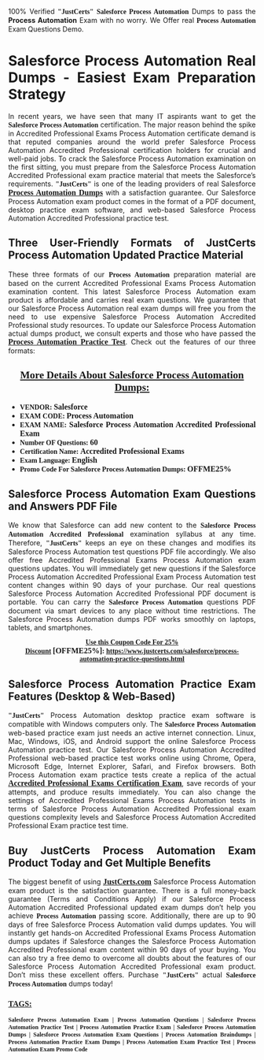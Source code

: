 <p style="text-align: justify;">100% Verified <span style="font-size:14px;"><span style="font-family:Georgia,serif;"><strong>&quot;JustCerts&quot;</strong></span></span>&nbsp;<span style="font-family:Georgia,serif;"><strong>Salesforce Process Automation</strong></span> Dumps to pass the <strong>Process Automation</strong> Exam with no worry. We Offer real <span style="font-family:Georgia,serif;"><strong>Process Automation</strong></span> Exam Questions Demo.</p>

<h1 style="text-align: justify;"><strong>Salesforce Process Automation Real Dumps - Easiest Exam Preparation Strategy</strong></h1>

<p style="text-align: justify;">In recent years, we have seen that many IT aspirants want to get the <span style="font-family:Georgia,serif;"><strong>Salesforce Process Automation</strong></span> certification. The major reason behind the spike in Accredited Professional Exams Process Automation certificate demand is that reputed companies around the world prefer Salesforce Process Automation Accredited Professional certification holders for crucial and well-paid jobs. To crack the Salesforce Process Automation examination on the first sitting, you must prepare from the Salesforce Process Automation Accredited Professional exam practice material that meets the Salesforce&rsquo;s requirements. <span style="font-size:14px;"><span style="font-family:Georgia,serif;"><strong>&quot;JustCerts&quot;</strong></span></span> is one of the leading providers of real Salesforce <a href="https://www.justcerts.com/salesforce/process-automation-practice-questions.html"><span style="font-size:16px;"><u><span style="font-family:Georgia,serif;"><strong>Process Automation Dumps</strong></span></u></span></a> with a satisfaction guarantee.&nbsp;Our Salesforce Process Automation exam product comes in the format of a PDF document, desktop practice exam software, and web-based Salesforce Process Automation Accredited Professional practice test.</p>

<h2 style="text-align: justify;"><strong>Three User-Friendly Formats of JustCerts Process Automation Updated Practice Material</strong></h2>

<p style="text-align: justify;">These three formats of our <span style="font-family:Georgia,serif;"><strong>Process Automation </strong></span> preparation material are based on the current Accredited Professional Exams Process Automation examination content. This latest Salesforce Process Automation exam product is affordable and carries real exam questions. We guarantee that our Salesforce Process Automation real exam dumps will free you from the need to use expensive Salesforce Process Automation Accredited Professional study resources. To update our Salesforce Process Automation actual dumps product, we consult experts and those who have passed the <a href="https://www.justcerts.com/salesforce/process-automation-practice-questions.html"><u><span style="font-size:16px;"><span style="font-family:Georgia,serif;"><strong>Process Automation Practice Test</strong></span></span></u></a>. Check out the features of our three formats:</p>

<h2 style="text-align: center;"><u><strong><span style="font-family:Georgia,serif;">More Details About Salesforce Process Automation Dumps:</span></strong></u></h2>

<ul>
	<li style="text-align: justify;"><span style="font-size:14px;"><span style="font-family:Georgia,serif;"><strong>VENDOR: </strong></span></span><span style="font-size:16px;"><span style="font-family:Georgia,serif;"><strong>Salesforce</strong></span></span></li>
	<li style="text-align: justify;"><span style="font-size:14px;"><span style="font-family:Georgia,serif;"><strong>EXAM CODE: </strong></span></span><span style="font-size:16px;"><span style="font-family:Georgia,serif;"><strong>Process Automation</strong></span></span></li>
	<li style="text-align: justify;"><span style="font-size:14px;"><span style="font-family:Georgia,serif;"><strong>EXAM NAME: </strong></span></span><span style="font-size:16px;"><span style="font-family:Georgia,serif;"><strong>Salesforce Process Automation Accredited Professional Exam</strong></span></span></li>
	<li style="text-align: justify;"><span style="font-size:14px;"><span style="font-family:Georgia,serif;"><strong>Number OF Questions: </strong></span></span><span style="font-size:16px;"><span style="font-family:Georgia,serif;"><strong>60</strong></span></span></li>
	<li style="text-align: justify;"><span style="font-size:14px;"><span style="font-family:Georgia,serif;"><strong>Certification Name: </strong></span></span><span style="font-size:16px;"><span style="font-family:Georgia,serif;"><strong>Accredited Professional Exams</strong></span></span></li>
	<li style="text-align: justify;"><span style="font-size:14px;"><span style="font-family:Georgia,serif;"><strong>Exam Language: </strong></span></span><span style="font-size:16px;"><span style="font-family:Georgia,serif;"><strong>English</strong></span></span></li>
	<li style="text-align: justify;"><span style="font-size:14px;"><span style="font-family:Georgia,serif;"><strong>Promo Code For Salesforce Process Automation Dumps:&nbsp;</strong></span></span><span style="font-size:16px;"><span style="font-family:Georgia,serif;"><strong>OFFME25%</strong></span></span></li>
</ul>

<h2 style="text-align: justify;"><strong>Salesforce Process Automation Exam Questions and Answers PDF File</strong></h2>

<p style="text-align: justify;">We know that Salesforce can add new content to the <span style="font-family:Georgia,serif;"><strong>Salesforce Process Automation Accredited Professional</strong></span> examination syllabus at any time. Therefore, <span style="font-size:14px;"><span style="font-family:Georgia,serif;"><strong>&quot;JustCerts&quot;</strong></span></span> keeps an eye on these changes and modifies its Salesforce Process Automation&nbsp;test questions PDF file accordingly. We also offer free Accredited Professional Exams Process Automation exam questions updates. You will immediately get new questions if the Salesforce Process Automation Accredited Professional Exam&nbsp;Process Automation test content changes within 90 days of your purchase. Our real questions Salesforce Process Automation Accredited Professional PDF document is portable. You can carry the <span style="font-family:Georgia,serif;"><strong>Salesforce Process Automation</strong></span> questions PDF document via smart devices to any place without time restrictions. The Salesforce Process Automation dumps PDF works smoothly on laptops, tablets, and smartphones.</p>

<p style="text-align: center;"><span style="font-size:14px;"><span style="font-family:Georgia,serif;"><strong><u>Use this Coupon Code For 25% Discount</u>&nbsp;</strong></span></span><span style="font-size:16px;"><span style="font-family:Georgia,serif;"><strong>[OFFME25%]</strong></span></span><span style="font-size:14px;"><span style="font-family:Georgia,serif;"><strong>:&nbsp;<u><a href="https://www.justcerts.com/salesforce/process-automation-practice-questions.html">https://www.justcerts.com/salesforce/process-automation-practice-questions.html</a></u></strong></span></span></p>

<h2 style="text-align: justify;"><strong>Salesforce Process Automation Practice Exam Features (Desktop &amp; Web-Based)</strong></h2>

<p style="text-align: justify;"><span style="font-size:14px;"><span style="font-family:Georgia,serif;"><strong>&quot;JustCerts&quot;</strong></span></span> Process Automation desktop practice exam software is compatible with Windows computers only. The <span style="font-family:Georgia,serif;"><strong>Salesforce Process Automation</strong></span> web-based practice exam just needs an active internet connection. Linux, Mac, Windows, iOS, and Android support the online Salesforce Process Automation practice test. Our Salesforce Process Automation Accredited Professional web-based practice test works online using Chrome, Opera, Microsoft Edge, Internet Explorer, Safari, and Firefox browsers. Both Process Automation exam practice tests create a replica of the actual <u><a href="https://www.justcerts.com/salesforce/accredited-professional-exams-certification-exams.html"><span style="font-size:16px;"><span style="font-family:Georgia,serif;"><strong>Accredited Professional Exams Certification&nbsp;Exam</strong></span></span></a></u>, save records of your attempts, and produce results immediately. You can also change the settings of Accredited Professional Exams Process Automation tests in terms of Salesforce Process Automation Accredited Professional exam questions complexity levels and Salesforce Process Automation Accredited Professional Exam practice test time.</p>

<h2 style="text-align: justify;"><strong>Buy JustCerts Process Automation Exam Product Today and Get Multiple Benefits</strong></h2>

<p style="text-align: justify;">The biggest benefit of using <a href="https://www.justcerts.com/"><u><span style="font-size:16px;"><span style="font-family:Georgia,serif;"><strong>JustCerts.com</strong></span></span></u></a>&nbsp;Salesforce Process Automation exam product is the satisfaction guarantee. There is a full money-back guarantee (Terms and Conditions Apply) if our Salesforce Process Automation Accredited Professional updated exam dumps don&rsquo;t help you achieve <span style="font-family:Georgia,serif;"><strong>Process Automation </strong></span> passing score. Additionally, there are up to 90 days of free Salesforce Process Automation valid dumps updates. You will instantly get hands-on Accredited Professional Exams Process Automation dumps updates if Salesforce changes the&nbsp;Salesforce Process Automation Accredited Professional exam content within 90 days of your buying. You can also try a free demo to overcome all doubts about the features of our Salesforce Process Automation Accredited Professional&nbsp;exam product. Don&rsquo;t miss these excellent offers. Purchase <span style="font-size:14px;"><span style="font-family:Georgia,serif;"><strong>&quot;JustCerts&quot;</strong></span></span> actual <span style="font-family:Georgia,serif;"><strong>Salesforce Process Automation</strong></span> dumps today!</p>

<h3 style="text-align: justify;"><u><span style="font-size:16px;"><span style="font-family:Georgia,serif;"><strong>TAGS:</strong></span></span></u></h3>

<p style="text-align: justify;"><span style="font-size:12px;"><span style="font-family:Georgia,serif;"><strong>Salesforce Process Automation Exam | Process Automation Questions | Salesforce Process Automation Practice Test&nbsp;| Process Automation Practice Exam | Salesforce Process Automation Dumps | Salesforce Process Automation Exam Questions | Process Automation Braindumps | Process Automation Practice Exam Dumps | Process Automation Exam Practice Test | Process Automation Exam Promo Code&nbsp;</strong></span></span></p>

